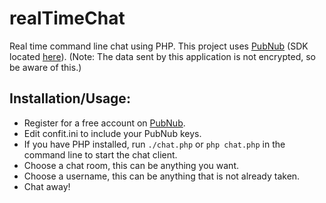 # realTimeChat
Real time command line chat using PHP.
This project uses [PubNub](https://admin.pubnub.com/#/user/317426/account/317421/app/35042591/key/270075/) (SDK located [here](https://github.com/pubnub/php)).
(Note: The data sent by this application is not encrypted, so be aware of this.)
## Installation/Usage:
- Register for a free account on [PubNub](https://admin.pubnub.com/#/user/317426/account/317421/app/35042591/key/270075/).
- Edit confit.ini to include your PubNub keys.
- If you have PHP installed, run ```./chat.php``` or ```php chat.php``` in the command line to start the chat client.
- Choose a chat room, this can be anything you want.
- Choose a username, this can be anything that is not already taken.
- Chat away!

